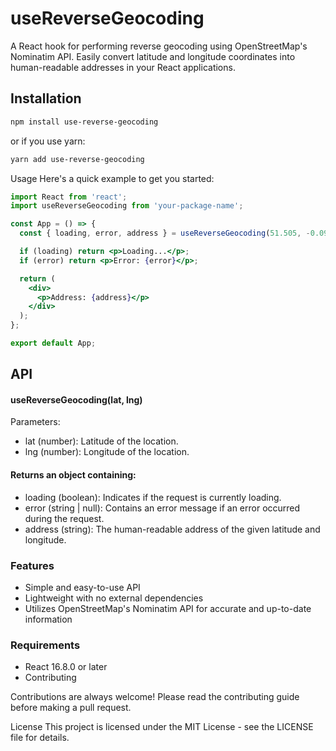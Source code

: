 # useReverseGeocoding

A React hook for performing reverse geocoding using OpenStreetMap's Nominatim API. Easily convert latitude and longitude coordinates into human-readable addresses in your React applications.

## Installation

```bash
npm install use-reverse-geocoding
```
or if you use yarn:
```bash
yarn add use-reverse-geocoding
```

Usage
Here's a quick example to get you started:

```jsx
import React from 'react';
import useReverseGeocoding from 'your-package-name';

const App = () => {
  const { loading, error, address } = useReverseGeocoding(51.505, -0.09);

  if (loading) return <p>Loading...</p>;
  if (error) return <p>Error: {error}</p>;

  return (
    <div>
      <p>Address: {address}</p>
    </div>
  );
};

export default App;
```

## API
#### useReverseGeocoding(lat, lng)

Parameters:

- lat (number): Latitude of the location.
- lng (number): Longitude of the location.

#### Returns an object containing:

- loading (boolean): Indicates if the request is currently loading.
- error (string | null): Contains an error message if an error occurred during the request.
- address (string): The human-readable address of the given latitude and longitude.

### Features
- Simple and easy-to-use API
- Lightweight with no external dependencies
- Utilizes OpenStreetMap's Nominatim API for accurate and up-to-date information

### Requirements
* React 16.8.0 or later
* Contributing

Contributions are always welcome! Please read the contributing guide before making a pull request.

License
This project is licensed under the MIT License - see the LICENSE file for details.